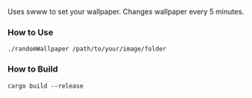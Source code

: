 Uses swww to set your wallpaper. Changes wallpaper every 5 minutes.

### How to Use
```
./randomWallpaper /path/to/your/image/folder
```

### How to Build 
```
cargo build --release
```
